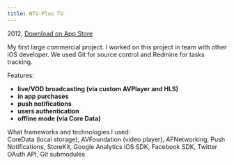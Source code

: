 ```yaml
---
title: NTV-Plus TV
---
```


2012, [Download on App Store](https://itunes.apple.com/ru/app/ntv-plus-tv/id543848732?mt=8)

My first large commercial project. I worked on this project in team with other iOS developer. We used Git for source control and Redmine for tasks tracking.

Features:

- **live/VOD broadcasting (via custom AVPlayer and HLS)**
- **in app purchases**
- **push notifications**
- **users authentication**
- **offline mode (via Core Data)**

What frameworks and technologies I used:  
CoreData (local storage), AVFoundation (video player), AFNetworking, Push Notifications, StoreKit, Google Analytics iOS SDK, Facebook SDK, Twitter OAuth API, Git submodules


